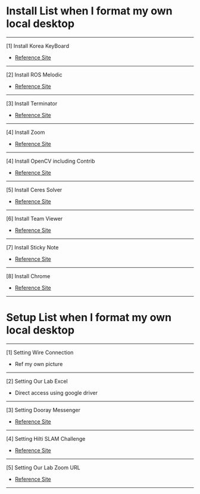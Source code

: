 # Install List when I format my own local desktop
---
[1] Install Korea KeyBoard
  - [Reference Site](https://xangmin.tistory.com/16)
---
[2] Install ROS Melodic
  - [Reference Site](http://wiki.ros.org/melodic/Installation/Ubuntu)
---
[3] Install Terminator
  - [Reference Site](https://www.howtoinstall.me/ubuntu/18-04/terminator/)
---
[4] Install Zoom
  - [Reference Site](https://zoom.us/download?os=linux)
---
[4] Install OpenCV including Contrib
  - [Reference Site](https://heathered-freon-621.notion.site/OpenCV-How-to-install-appropriate-OpenCV-version-86275642fc924df5b1c258f077a94387)
---
[5] Install Ceres Solver
  - [Reference Site](http://ceres-solver.org/installation.html)
--- 
[6] Install Team Viewer
  - [Reference Site](https://www.teamviewer.com/en/download/linux/)
---
[7] Install Sticky Note
  - [Reference Site](https://itsubuntu.com/how-to-install-sticky-notes-in-ubuntu/)
---
[8] Install Chrome 
  - [Reference Site](https://linuxhint.com/install_google_chrome_ubuntu_18-04/)
---
# Setup List when I format my own local desktop
---
[1] Setting Wire Connection
  - Ref my own picture
---
[2] Setting Our Lab Excel
  - Direct access using google driver
---
[3] Setting Dooray Messenger
  - [Reference Site](https://kaist.gov-dooray.com/messenger)
---
[4] Setting Hilti SLAM Challenge
  - [Reference Site](https://hilti-challenge.com/index.html)
---
[5] Setting Our Lab Zoom URL
  - [Reference Site](https://kaist.zoom.us/j/6597631843?pwd=YUcwbkRDRkZkN2hPT0JZRWpOMVhjdz09#success)
---
